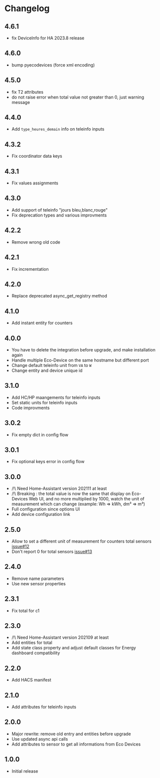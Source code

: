 # Changelog

## 4.6.1

- fix DeviceInfo for HA 2023.8 release

## 4.6.0

- bump pyecodevices (force xml encoding)

## 4.5.0

- fix T2 attributes
- do not raise error when total value not greater than 0, just warning message

## 4.4.0

- Add `type_heures_demain` info on teleinfo inputs

## 4.3.2

- Fix coordinator data keys

## 4.3.1

- Fix values assignments

## 4.3.0

- Add support of teleinfo "jours bleu,blanc,rouge"
- Fix deprecation types and various improvments

## 4.2.2

- Remove wrong old code

## 4.2.1

- Fix incrementation

## 4.2.0

- Replace deprecated async_get_registry method

## 4.1.0

- Add instant entity for counters

## 4.0.0

- You have to delete the integration before upgrade, and make installation again
- Handle multiple Eco-Device on the same hostname but different port
- Change default teleinfo unit from `VA` to `W`
- Change entity and device unique id

## 3.1.0

- Add HC/HP maangements for teleinfo inputs
- Set static units for teleinfo inputs
- Code improvments

## 3.0.2

- Fix empty dict in config flow

## 3.0.1

- Fix optional keys error in config flow

## 3.0.0

- /!\ Need Home-Assistant version 202111 at least
- /!\ Breaking : the total value is now the same that display on Eco-Devices Web UI, and no more multiplied by 1000, watch the unit of measurement which can change (example: Wh => kWh, dm³ => m³)
- Full configuration since options UI
- Add device configuration link

## 2.5.0

- Allow to set a different unit of measurement for counters total sensors [issue#12](https://github.com/Aohzan/ecodevices/issues/12)
- Don't report 0 for total sensors [issue#13](https://github.com/Aohzan/ecodevices/issues/13)

## 2.4.0

- Remove name parameters
- Use new sensor properties

## 2.3.1

- Fix total for c1

## 2.3.0

- /!\ Need Home-Assistant version 202109 at least
- Add entities for total
- Add state class property and adjust default classes for Energy dashboard compatibility

## 2.2.0

- Add HACS manifest

## 2.1.0

- Add attributes for teleinfo inputs

## 2.0.0

- Major rewrite: remove old entry and entities before upgrade
- Use updated async api calls
- Add attributes to sensor to get all informations from Eco Devices

## 1.0.0

- Initial release
